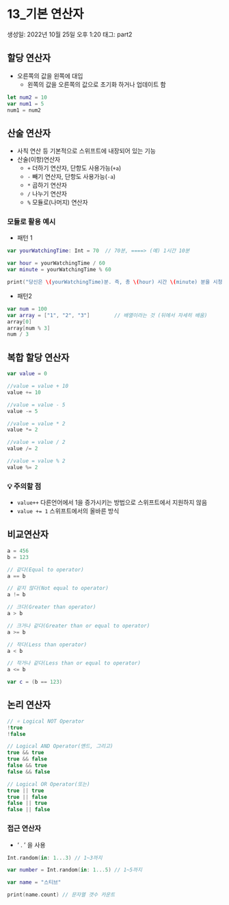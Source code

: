 # 13_기본 연산자

생성일: 2022년 10월 25일 오후 1:20
태그: part2

## 할당 연산자

- 오른쪽의 값을 왼쪽에 대입
    - 왼쪽의 값을 오른쪽의 값으로 초기화 하거나 업데이트 함

```swift
let num2 = 10
var num1 = 5
num1 = num2
```

## 산술 연산자

- 사칙 연산 등 기본적으로 스위프트에 내장되어 있는 기능
- 산술(이항)연산자
    - `+`  더하기 연산자, 단항도 사용가능(`+a`)
    - `-` 빼기 연산자, 단항도 사용가능(`-a`)
    - `*` 곱하기 연산자
    - `/` 나누기 연산자
    - `%` 모듈로(나머지) 연산자

### 모듈로 활용 예시

- 패턴 1

```swift
var yourWatchingTime: Int = 70  // 70분, ====> (예) 1시간 10분

var hour = yourWatchingTime / 60
var minute = yourWatchingTime % 60

print("당신은 \(yourWatchingTime)분. 즉, 총 \(hour) 시간 \(minute) 분을 시청 하셨습니다.")
```

- 패턴2

```swift
var num = 100
var array = ["1", "2", "3"]        // 배열이라는 것 (뒤에서 자세히 배움)
array[0]
array[num % 3]
num / 3
```

## 복합 할당 연산자

```swift
var value = 0

//value = value + 10
value += 10

//value = value - 5
value -= 5

//value = value * 2
value *= 2

//value = value / 2
value /= 2

//value = value % 2
value %= 2
```

### 💡 주의할 점

- `value++` 다른언어에서 1을 증가시키는 방법으로 스위프트에서 지원하지 않음
- `value += 1` 스위프트에서의 올바른 방식

## 비교연산자

```swift
a = 456
b = 123

// 같다(Equal to operator)
a == b

// 같지 않다(Not equal to operator)
a != b

// 크다(Greater than operator)
a > b

// 크거나 같다(Greater than or equal to operator)
a >= b

// 작다(Less than operator)
a < b

// 작거나 같다(Less than or equal to operator)
a <= b

var c = (b == 123)
```

## 논리 연산자

```swift
// ⭐️ Logical NOT Operator
!true
!false

// Logical AND Operator(앤드, 그리고)
true && true
true && false
false && true
false && false

// Logical OR Operator(또는)
true || true
true || false
false || true
false || false
```

### 접근 연산자

- ‘ . ’ 을 사용

```swift
Int.random(in: 1...3) // 1~3까지

var number = Int.random(in: 1...5) // 1~5까지

var name = "스티브"

print(name.count) // 문자열 갯수 카운트
```